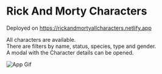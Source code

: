 # Rick And Morty Characters

Deployed on <https://rickandmortyallcharacters.netlify.app>

All characters are available.  
There are filters by name, status, species, type and gender.  
A modal with the Character details can be opened.  

![App Gif](RickAndMorty.gif)
